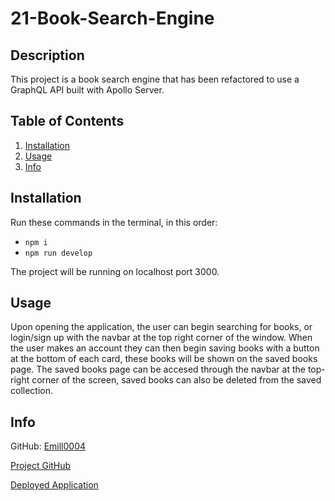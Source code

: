 # 21-Book-Search-Engine
  
  ## Description
  This project is a book search engine that has been refactored to use a GraphQL API built with Apollo Server.

  ## Table of Contents
  1. [Installation](#installation)
  2. [Usage](#usage)
  6. [Info](#info)
  
  ## Installation
  Run these commands in the terminal, in this order:
  * `npm i`
  * `npm run develop`

  The project will be running on localhost port 3000.

  ## Usage
  Upon opening the application, the user can begin searching for books, or login/sign up with the navbar at the top right corner of the window. When the user makes an account they can then begin saving books with a button at the bottom of each card, these books will be shown on the saved books page. The saved books page can be accesed through the navbar at the top-right corner of the screen, saved books can also be deleted from the saved collection.
  ## Info
  GitHub: [Emill0004](https://github.com/Emill0004)
  
  [Project GitHub](https://github.com/Emill0004/21-Book-Search-Engine)

  [Deployed Application](https://drive.google.com/file/d/1TE6iq61UaOgLQg2QsrRVdLWniw6-YuxJ/view)